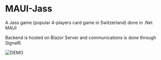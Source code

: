 # MAUI-Jass
A Jass game (popular 4-players card game in Switzerland) done in .Net MAUI

Backend is hosted on Blazor Server and communications is done through SignalR.

![DEMO](https://github.com/Davidoutz/MAUI-Jass/blob/main/Demo/screenshot_1.png)
